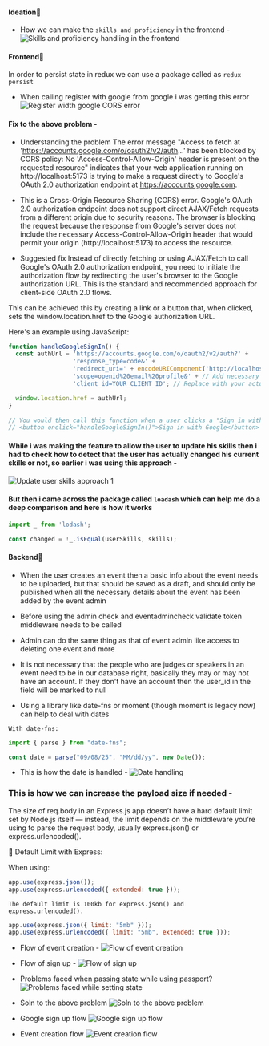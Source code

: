 #### Ideation🧠

- How we can make the `skills and proficiency` in the frontend -
  ![Skills and proficiency handling in the frontend](./images/image1.png)

#### Frontend🥚

In order to persist state in redux we can use a package called as `redux persist`

- When calling register with google from google i was getting this error 
![Register width google CORS error](./images/image7.png)

#### Fix to the above problem -

- Understanding the problem
The error message "Access to fetch at 'https://accounts.google.com/o/oauth2/v2/auth...' has been blocked by CORS policy: No 'Access-Control-Allow-Origin' header is present on the requested resource" indicates that your web application running on http://localhost:5173 is trying to make a request directly to Google's OAuth 2.0 authorization endpoint at https://accounts.google.com.

- This is a Cross-Origin Resource Sharing (CORS) error. Google's OAuth 2.0 authorization endpoint does not support direct AJAX/Fetch requests from a different origin due to security reasons. The browser is blocking the request because the response from Google's server does not include the necessary Access-Control-Allow-Origin header that would permit your origin (http://localhost:5173) to access the resource.

- Suggested fix
Instead of directly fetching or using AJAX/Fetch to call Google's OAuth 2.0 authorization endpoint, you need to initiate the authorization flow by redirecting the user's browser to the Google authorization URL. This is the standard and recommended approach for client-side OAuth 2.0 flows.

This can be achieved this by creating a link or a button that, when clicked, sets the window.location.href to the Google authorization URL.

Here's an example using JavaScript:
```js
function handleGoogleSignIn() {
  const authUrl = 'https://accounts.google.com/o/oauth2/v2/auth?' +
                  'response_type=code&' +
                  'redirect_uri=' + encodeURIComponent('http://localhost:5000/api/auth/google?intent=signup') + '&' +
                  'scope=openid%20email%20profile&' + // Add necessary scopes
                  'client_id=YOUR_CLIENT_ID'; // Replace with your actual client ID

  window.location.href = authUrl;
}

// You would then call this function when a user clicks a "Sign in with Google" button, for example:
// <button onclick="handleGoogleSignIn()">Sign in with Google</button>
```
#### While i was making the feature to allow the user to update his skills then i had to check how to detect that the user has actually changed his current skills or not, so earlier i was using this approach -
![Update user skills approach 1](./images/image9.png)

#### But then i came across the package called `loadash` which can help me do a deep comparison and here is how it works 
```js
import _ from 'lodash';

const changed = !_.isEqual(userSkills, skills);
```

#### Backend🐣

- When the user creates an event then a basic info about the event needs to be uploaded, but that should be saved as a draft, and should only be published when all the necessary details about the event has been added by the event admin

- Before using the admin check and eventadmincheck validate token middleware needs to be called

- Admin can do the same thing as that of event admin like access to deleting one event and more

- It is not necessary that the people who are judges or speakers in an event need to be in our database right, basically they may or may not have an account. If they don't have an account then the user_id in the field will be marked to null

- Using a library like date-fns or moment (though moment is legacy now) can help to deal with dates

`With date-fns:`

```js
import { parse } from "date-fns";

const date = parse("09/08/25", "MM/dd/yy", new Date());
```

- This is how the date is handled -
  ![Date handling](./images/image2.png)

### This is how we can increase the payload size if needed -

The size of req.body in an Express.js app doesn’t have a hard default limit set by Node.js itself — instead, the limit depends on the middleware you’re using to parse the request body, usually express.json() or express.urlencoded().

🔹 Default Limit with Express:

When using:

```js
app.use(express.json());
app.use(express.urlencoded({ extended: true }));
```

`The default limit is 100kb for express.json() and express.urlencoded().`

```js
app.use(express.json({ limit: "5mb" }));
app.use(express.urlencoded({ limit: "5mb", extended: true }));
```

- Flow of event creation -
![Flow of event creation](./images/image3.png)

- Flow of sign up -
![Flow of sign up](./images/image4.png)

- Problems faced when passing state while using passport?
![Problems faced while setting state](./images/image5.png)

- Soln to the above problem 
![Soln to the above problem](./images/image6.png)

- Google sign up flow 
![Google sign up flow](./images/image8.png)

- Event creation flow
![Event creation flow](./images/image10.png)